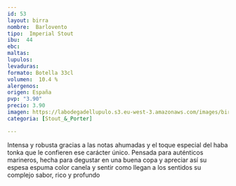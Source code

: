 ```yaml
---
id: 53
layout: birra
nombre:  Barlovento
tipo:  Imperial Stout
ibu:  44
ebc:
maltas: 
lupulos: 
levaduras: 
formato: Botella 33cl
volumen:  10.4 %
alergenos: 
origen: España
pvp: "3.90"
precio: 3.90
imagen: https://labodegadellupulo.s3.eu-west-3.amazonaws.com/images/birras/barlovento.jpg
categoria: [Stout_&_Porter]

---
```

Intensa y robusta gracias a las notas ahumadas y el toque especial del haba tonka que le confieren ese carácter único. Pensada para auténticos marineros, hecha para degustar en una buena copa y apreciar así su espesa espuma color canela y sentir como llegan a los sentidos su complejo sabor, rico y profundo






















